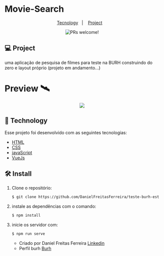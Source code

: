 # Movie-Search


<p align="center">
  <a href="#-tecnology">Tecnology</a>&nbsp;&nbsp;&nbsp;|&nbsp;&nbsp;&nbsp;
  <a href="#-project">Project</a>&nbsp;&nbsp;&nbsp;&nbsp;

<br>

<p align="center">
 <img src="https://img.shields.io/static/v1?label=PRs&message=welcome&color=15C3D6&labelColor=000000" alt="PRs welcome!" />

## 💻 Project

<p>uma aplicação de pesquisa de filmes para teste na BURH construindo do zero e layout próprio (projeto em andamento...)</p>

# Preview 🛰

<p align="center">
 <img src="doc/vid1.gif" />

## 🚀 Technology

Esse projeto foi desenvolvido com as seguintes tecnologias:

- [HTML](https://html.com/)
- [CSS](https://www.w3schools.com/css/css_website_layout.asp)
- [javaScript](https://www.javascript.com/)
- [VueJs](https://br.vuejs.org/)


## 🛠 Install

1. Clone o repositório:

   ```bash
   $ git clone https://github.com/DanielFreitasFerreira/teste-burh-estagio/tree/master
   ```
2. instale as dependências com o comando:

    ```bash
   $ npm install
   ```
2. inicie os servidor com:

    ```bash - http://localhost:8083/
   $ npm run serve
   ```   
   - Criado por Daniel Freitas Ferreira [Linkedin](https://www.linkedin.com/in/daniel-freitas-ferreira/)
   - Perfil burh [Burh](https://burh.com.br/danielferreira39)